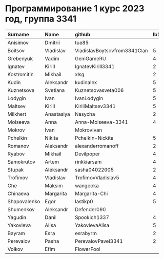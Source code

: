 # Программирование 1 курс 2023 год, группа 3341

| Surname      | Name       | github                       | lb1   | lb2   | lb3   | lb4   | cw   |
|:-------------|:-----------|:-----------------------------|:------|:------|:------|:------|:-----|
| Anisimov     | Dmitrii    | tue85                        |       |       |       |       |      |
| Boitsov      | Vladislav  | VladislavBoytsovfrom3341Clan |   5   |   5   |       |       |      |
| Grebenyuk    | Vadim      | GemGameRU                    |   4   |       |       |       |      |
| Ignatev      | Kirill     | IgnatevKirill3341            |   2   |       |       |       |      |
| Kostromitin  | Mikhail    | xlsg                         |   2   |       |       |       |      |
| Kudin        | Aleksandr  | kudinalex                    |   5   |       |       |       |      |
| Kuznetsova   | Svetlana   | Kuznetsovasveta006           |   5   |   5   |       |       |      |
| Lodygin      | Ivan       | IvanLodygin                  |   5   |       |       |       |      |
| Maltsev      | Kirill     | KirillMaltsev3341            |   5   |   4   |       |       |      |
| Milkhert     | Anastasiya | Nasycha                      |   2   |       |       |       |      |
| Moiseeva     | Anna       | Anna-Moiseeva-3341           |   4   |       |       |       |      |
| Mokrov       | Ivan       | MokrovIvan                   |       |       |       |       |      |
| Pchelkin     | Nikita     | Pchelkin-Nickita             |   5   |   5   |       |       |      |
| Romanov      | Aleksandr  | alexanderromanoff            |   2   |       |       |       |      |
| Ryabov       | Mikhail    | Devilpoper                   |   4   |       |       |       |      |
| Samokrutov   | Artem      | rinkkiarsam                  |   4   |       |       |       |      |
| Stupak       | Aleksandr  | sasha04022005                |   2   |       |       |       |      |
| Trofimov     | Vladislav  | TrofimovVladislav5           |   4   |       |       |       |      |
| Che          | Maksim     | wangeoka                     |   4   |       |       |       |      |
| Chinaeva     | Margarita  | Margarita-Chi                |   4   |       |       |       |      |
| Shapovalenko | Egor       | lastikp0                     |   5   |   5   |       |       |      |
| Shumenkov    | Aleksandr  | Defender090                  |       |       |       |       |      |
| Yagudin      | Danil      | Spookich1337                 |   4   |       |       |       |      |
| Yakovleva    | Alisa      | YakovlevaAlisa               |   5   |       |       |       |      |
| Bayram       | Esra       | esrabyrm                     |   2   |       |       |       |      |
| Perevalov    | Pasha      | PerevalovPavel3341           |   2   |       |       |       |      |
| Volkov       | Efim       | FlowerFool                   |       |       |       |       |      |
